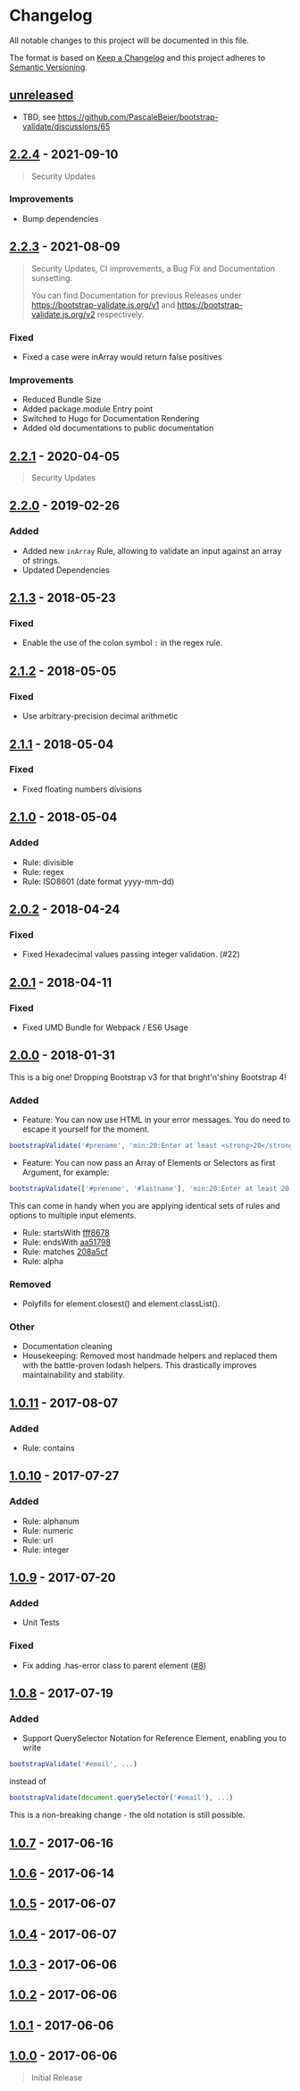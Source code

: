 # Changelog
All notable changes to this project will be documented in this file.

The format is based on [Keep a Changelog](http://keepachangelog.com/en/1.0.0/)
and this project adheres to [Semantic Versioning](http://semver.org/spec/v2.0.0.html).

## [unreleased]

- TBD, see <https://github.com/PascaleBeier/bootstrap-validate/discussions/65>

## [2.2.4] - 2021-09-10

> Security Updates

### Improvements

- Bump dependencies

## [2.2.3] - 2021-08-09

> Security Updates, CI improvements, a Bug Fix and Documentation sunsetting.
>
> You can find Documentation for previous Releases under
> <https://bootstrap-validate.js.org/v1> and
> <https://bootstrap-validate.js.org/v2> respectively.

### Fixed

- Fixed a case were inArray would return false positives

### Improvements

- Reduced Bundle Size
- Added package.module Entry point
- Switched to Hugo for Documentation Rendering
- Added old documentations to public documentation

## [2.2.1] - 2020-04-05

> Security Updates

## [2.2.0] - 2019-02-26

### Added

- Added new `inArray` Rule, allowing to validate an input against an array of strings.
- Updated Dependencies

## [2.1.3] - 2018-05-23

### Fixed

- Enable the use of the colon symbol `:` in the regex rule.

## [2.1.2] - 2018-05-05

### Fixed

- Use arbitrary-precision decimal arithmetic

## [2.1.1] - 2018-05-04

### Fixed

- Fixed floating numbers divisions

## [2.1.0] - 2018-05-04

### Added

- Rule: divisible
- Rule: regex
- Rule: ISO8601 (date format yyyy-mm-dd)

## [2.0.2] - 2018-04-24

### Fixed

- Fixed Hexadecimal values passing integer validation. (#22)

## [2.0.1] - 2018-04-11

### Fixed

- Fixed UMD Bundle for Webpack / ES6 Usage

## [2.0.0] - 2018-01-31

This is a big one! Dropping Bootstrap v3 for that bright'n'shiny Bootstrap 4!

### Added

- Feature: You can now use HTML in your error messages. You do need to escape it yourself for the moment.

```javascript
bootstrapValidate('#prename', 'min:20:Enter at least <strong>20</strong> characters.');
```

- Feature: You can now pass an Array of Elements or Selectors as first Argument, for example:

```javascript
bootstrapValidate(['#prename', '#lastname'], 'min:20:Enter at least 20 characters!');
```

This can come in handy when you are applying identical sets of rules and options to multiple input elements.

- Rule: startsWith [fff8678](https://github.com/PascaleBeier/bootstrap-validate/commit/fff867887914a97876ae66c0b4867d46c17a02b6)
- Rule: endsWith [aa51798](https://github.com/PascaleBeier/bootstrap-validate/commit/aa51798fd7702183c683021a60fb8705e0306d2b)
- Rule: matches [208a5cf](https://github.com/PascaleBeier/bootstrap-validate/commit/208a5cf7ab17add9da153addcdcf90eefb9529be)
- Rule: alpha

### Removed

- Polyfills for element.closest() and element.classList().

### Other

- Documentation cleaning
- Housekeeping: Removed most handmade helpers and replaced them with the battle-proven lodash helpers. This drastically improves maintainability and stability.

## [1.0.11] - 2017-08-07

### Added

- Rule: contains

## [1.0.10] - 2017-07-27

### Added

- Rule: alphanum
- Rule: numeric
- Rule: url
- Rule: integer

## [1.0.9] - 2017-07-20

### Added

- Unit Tests

### Fixed

- Fix adding .has-error class to parent element ([#8](https://github.com/PascaleBeier/bootstrap-validate/issues/8))

## [1.0.8] - 2017-07-19

### Added

- Support QuerySelector Notation for Reference Element, enabling you to write

```js
bootstrapValidate('#email', ...)
```

instead of

```js
bootstrapValidate(document.querySelector('#email'), ...)
```

This is a non-breaking change - the old notation is still possible.


## [1.0.7] - 2017-06-16

## [1.0.6] - 2017-06-14

## [1.0.5] - 2017-06-07

## [1.0.4] - 2017-06-07

## [1.0.3] - 2017-06-06

## [1.0.2] - 2017-06-06

## [1.0.1] - 2017-06-06

## [1.0.0] - 2017-06-06

> Initial Release

[unreleased]: https://github.com/PascaleBeier/bootstrap-validate/compare/v2.2.3...HEAD
[2.2.4]: https://github.com/PascaleBeier/bootstrap-validate/compare/v2.2.2...v2.2.3
[2.2.3]: https://github.com/PascaleBeier/bootstrap-validate/compare/v2.2.2...v2.2.3
[2.2.2]: https://github.com/PascaleBeier/bootstrap-validate/compare/v2.2.1...v2.2.2
[2.2.1]: https://github.com/PascaleBeier/bootstrap-validate/compare/v2.2.0...v2.2.1
[2.2.0]: https://github.com/PascaleBeier/bootstrap-validate/compare/v2.1.3...v2.2.0
[2.1.3]: https://github.com/PascaleBeier/bootstrap-validate/compare/v2.1.2...v2.1.3
[2.1.2]: https://github.com/PascaleBeier/bootstrap-validate/compare/v2.1.1...v2.1.2
[2.1.1]: https://github.com/PascaleBeier/bootstrap-validate/compare/v2.1.0...v2.1.1
[2.1.0]: https://github.com/PascaleBeier/bootstrap-validate/compare/v2.0.2...v2.1.0
[2.0.2]: https://github.com/PascaleBeier/bootstrap-validate/compare/v2.0.1...v2.0.2
[2.0.1]: https://github.com/PascaleBeier/bootstrap-validate/compare/v2.0.0...v2.0.1
[2.0.0]: https://github.com/PascaleBeier/bootstrap-validate/compare/1.0.11...v2.0.0
[1.0.11]: https://github.com/PascaleBeier/bootstrap-validate/compare/1.0.10...1.0.11
[1.0.10]: https://github.com/PascaleBeier/bootstrap-validate/compare/1.0.9...1.0.10
[1.0.9]: https://github.com/PascaleBeier/bootstrap-validate/compare/1.0.8...1.0.9
[1.0.8]: https://github.com/PascaleBeier/bootstrap-validate/compare/1.0.7...1.0.8
[1.0.7]: https://github.com/PascaleBeier/bootstrap-validate/compare/1.0.6...1.0.7
[1.0.6]: https://github.com/PascaleBeier/bootstrap-validate/compare/1.0.5...1.0.6
[1.0.5]: https://github.com/PascaleBeier/bootstrap-validate/compare/1.0.4...1.0.5
[1.0.4]: https://github.com/PascaleBeier/bootstrap-validate/compare/1.0.3...1.0.4
[1.0.3]: https://github.com/PascaleBeier/bootstrap-validate/compare/1.0.2...1.0.3
[1.0.2]: https://github.com/PascaleBeier/bootstrap-validate/compare/1.0.1...1.0.2
[1.0.1]: https://github.com/PascaleBeier/bootstrap-validate/compare/1.0.0...1.0.1
[1.0.0]: https://github.com/PascaleBeier/bootstrap-validate/commit/aa4fbffa625dc389292cc1246bd04573f9371e93

